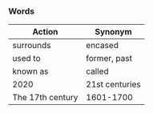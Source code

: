### Words

| **Action**   | **Synonym**      |
|--------------|------------------|
| surrounds    |  encased  |
| used to    |  former, past  |
| known as     |  called  |
| 2020     |  21st centuries  |
| The 17th century     |   1601-1700   |
